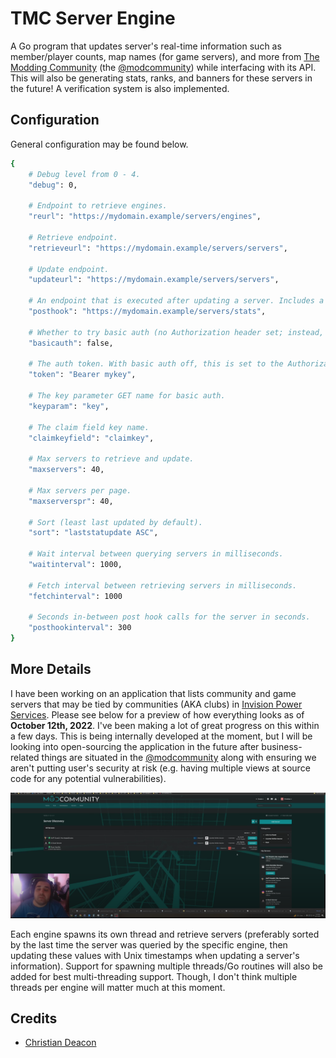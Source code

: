 # TMC Server Engine
A Go program that updates server's real-time information such as member/player counts, map names (for game servers), and more from [The Modding Community](https://moddingcommunity.com/) (the [@modcommunity](https://github.com/modcommunity)) while interfacing with its API. This will also be generating stats, ranks, and banners for these servers in the future! A verification system is also implemented.

## Configuration
General configuration may be found below.

```bash
{
    # Debug level from 0 - 4.
    "debug": 0,
    
    # Endpoint to retrieve engines.
    "reurl": "https://mydomain.example/servers/engines",

    # Retrieve endpoint.
    "retrieveurl": "https://mydomain.example/servers/servers",
    
    # Update endpoint.
    "updateurl": "https://mydomain.example/servers/servers",

    # An endpoint that is executed after updating a server. Includes a min time interval and very great for stats.
    "posthook": "https://mydomain.example/servers/stats",

    # Whether to try basic auth (no Authorization header set; instead, sets a GET query key).
    "basicauth": false,

    # The auth token. With basic auth off, this is set to the Authorization header without things like "Bearer".
    "token": "Bearer mykey",

    # The key parameter GET name for basic auth.
    "keyparam": "key",

    # The claim field key name.
    "claimkeyfield": "claimkey",

    # Max servers to retrieve and update.
    "maxservers": 40,

    # Max servers per page.
    "maxserverspr": 40,

    # Sort (least last updated by default).
    "sort": "laststatupdate ASC",

    # Wait interval between querying servers in milliseconds.
    "waitinterval": 1000,

    # Fetch interval between retrieving servers in milliseconds.
    "fetchinterval": 1000

    # Seconds in-between post hook calls for the server in seconds.
    "posthookinterval": 300
}
```

## More Details
I have been working on an application that lists community and game servers that may be tied by communities (AKA clubs) in [Invision Power Services](https://invisioncommunity.com/). Please see below for a preview of how everything looks as of **October 12th, 2022**. I've been making a lot of great progress on this within a few days. This is being internally developed at the moment, but I will be looking into open-sourcing the application in the future after business-related things are situated in the [@modcommunity](https://github.com/modcommunity) along with ensuring we aren't putting user's security at risk (e.g. having multiple views at source code for any potential vulnerabilities).

<a href="https://www.youtube.com/watch?v=f-HXM6tCOXY" target="_blank"><img src="misc/video_preview.png" data-canonical-src="https://github.com/gamemann/tmc-servers-engine/misc/video_preview.png" /></a>

Each engine spawns its own thread and retrieve servers (preferably sorted by the last time the server was queried by the specific engine, then updating these values with Unix timestamps when updating a server's information). Support for spawning multiple threads/Go routines will also be added for best multi-threading support. Though, I don't think multiple threads per engine will matter much at this moment.

## Credits
* [Christian Deacon](https://github.com/gamemann)